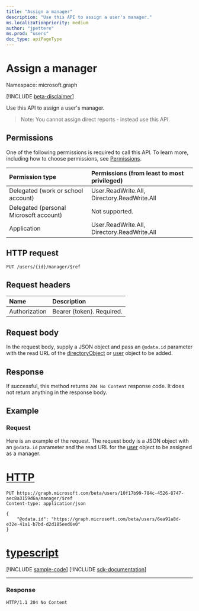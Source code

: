 ```yaml
---
title: "Assign a manager"
description: "Use this API to assign a user's manager."
ms.localizationpriority: medium
author: "jpettere"
ms.prod: "users"
doc_type: apiPageType
---
```


# Assign a manager

Namespace: microsoft.graph

[!INCLUDE [beta-disclaimer](../../includes/beta-disclaimer.md)]

Use this API to assign a user's manager.
> Note: You cannot assign direct reports - instead use this API.

## Permissions
One of the following permissions is required to call this API. To learn more, including how to choose permissions, see [Permissions](/graph/permissions-reference).

|Permission type      | Permissions (from least to most privileged)              |
|:--------------------|:---------------------------------------------------------|
|Delegated (work or school account) | User.ReadWrite.All, Directory.ReadWrite.All    |
|Delegated (personal Microsoft account) | Not supported.    |
|Application | User.ReadWrite.All, Directory.ReadWrite.All |

## HTTP request
<!-- { "blockType": "ignored" } -->
```http
PUT /users/{id}/manager/$ref
```
## Request headers
| Name       | Description|
|:---------------|:--------|
| Authorization  | Bearer {token}. Required. |

## Request body
In the request body, supply a JSON object and pass an `@odata.id` parameter with the read URL of the [directoryObject](../resources/directoryobject.md) or [user](../resources/user.md) object to be added.

## Response

If successful, this method returns `204 No Content` response code. It does not return anything in the response body.

## Example
### Request
Here is an example of the request. The request body is a JSON object with an `@odata.id` parameter and the read URL for the [user](../resources/user.md) object to be assigned as a manager.

# [HTTP](#tab/http)
<!-- {
  "blockType": "request",
  "name": "create_manager_for_user"
}-->
```http
PUT https://graph.microsoft.com/beta/users/10f17b99-784c-4526-8747-aec8a3159d6a/manager/$ref
Content-type: application/json

{
    "@odata.id": "https://graph.microsoft.com/beta/users/6ea91a8d-e32e-41a1-b7bd-d2d185eed0e0"
}
```

# [typescript](#tab/typescript)
[!INCLUDE [sample-code](../includes/snippets/typescript/create-manager-for-user-typescript-snippets.md)]
[!INCLUDE [sdk-documentation](../includes/snippets/snippets-sdk-documentation-link.md)]

---

### Response

<!-- {
  "blockType": "response"
} -->
```http
HTTP/1.1 204 No Content
```

<!-- uuid: 8fcb5dbc-d5aa-4681-8e31-b001d5168d79
2015-10-25 14:57:30 UTC -->
<!--
{
  "type": "#page.annotation",
  "description": "Create member",
  "keywords": "",
  "section": "documentation",
  "tocPath": "",
  "suppressions": [
  ]
}
-->


